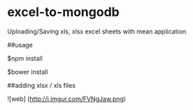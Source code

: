# excel-to-mongodb
Uploading/Saving xls, xlsx excel sheets with mean application

##usage 

  $npm install 
  
  $bower install 
  

##adding xlsx / xls files

![web] (http://i.imgur.com/FVNgJaw.png)
